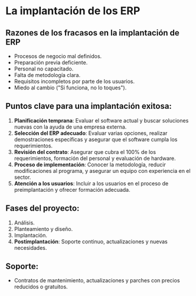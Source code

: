 # La implantación de los ERP

## Razones de los fracasos en la implantación de ERP
- Procesos de negocio mal definidos.
- Preparación previa deficiente.
- Personal no capacitado.
- Falta de metodología clara.
- Requisitos incompletos por parte de los usuarios.
- Miedo al cambio ("Si funciona, no lo toques").

## Puntos clave para una implantación exitosa:
1. **Planificación temprana**: Evaluar el software actual y buscar soluciones nuevas con la ayuda de una empresa externa.
2. **Selección del ERP adecuado**: Evaluar varias opciones, realizar demostraciones específicas y asegurar que el software cumpla los requerimientos.
3. **Revisión del contrato**: Asegurar que cubra el 100% de los requerimientos, formación del personal y evaluación de hardware.
4. **Proceso de implementación**: Conocer la metodología, reducir modificaciones al programa, y asegurar un equipo con experiencia en el sector.
5. **Atención a los usuarios**: Incluir a los usuarios en el proceso de preimplantación y ofrecer formación adecuada.

## Fases del proyecto:
1. Análisis.
2. Planteamiento y diseño.
3. Implantación.
4. **Postimplantación**: Soporte continuo, actualizaciones y nuevas necesidades.

## Soporte:
- Contratos de mantenimiento, actualizaciones y parches con precios reducidos o gratuitos.